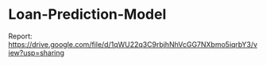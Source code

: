 # Loan-Prediction-Model

Report: https://drive.google.com/file/d/1qWU22q3C9rbjhNhVcGG7NXbmo5iqrbY3/view?usp=sharing
